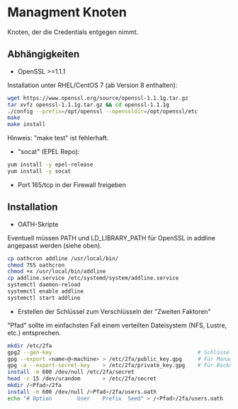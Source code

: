 # Managment Knoten

Knoten, der die Credentials entgegen nimmt.

## Abhängigkeiten

* OpenSSL >=1.1.1 

Installation unter RHEL/CentOS 7 (ab Version 8 enthalten):

```bash
wget https://www.openssl.org/source/openssl-1.1.1g.tar.gz
tar xvfz openssl-1.1.1g.tar.gz && cd openssl-1.1.1g
./config --prefix=/opt/openssl --openssldir=/opt/openssl/etc
make
make install
```
Hinweis: "make test" ist fehlerhaft.

* "socat" (EPEL Repo):

```bash
yum install -y epel-release
yum install -y socat
```

* Port 165/tcp in der Firewall freigeben

## Installation

* OATH-Skripte

Eventuell müssen PATH und LD_LIBRARY_PATH für OpenSSL in addline angepasst werden (siehe oben).

```bash
cp oathcron addline /usr/local/bin/
chmod 755 oathcron
chmod +x /usr/local/bin/addline
cp addline.service /etc/systemd/system/addline.service
systemctl daemon-reload
systemctl enable addline
systemctl start addline
```

* Erstellen der Schlüssel zum Verschlüsseln der "Zweiten Faktoren"

"Pfad" sollte im einfachsten Fall einem verteilten Dateisystem (NFS, Lustre, etc.) entsprechen.

```bash
mkdir /etc/2fa
gpg2 --gen-key                                              # Schlüssel für die Adresse <name>@<machine> erzeugen
gpg --export <name>@<machine> > /etc/2fa/public_key.gpg     # Für Management- und QR-Generator-Knoten
gpg -a --export-secret-key    > /etc/2fa/private_key.gpg    # Für Backup etc.
install -m 600 /dev/null /etc/2fa/secret
head -c 15 /dev/urandom       > /etc/2fa/secret
mkdir /<Pfad>/2fa
install -m 600 /dev/null /<Pfad>/2fa/users.oath
echo "# Option        User    Prefix  Seed" > /<Pfad>/2fa/users.oath
```



